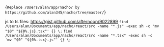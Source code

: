{`Replace /Users/alan/app/nacho/ by https://github.com/alan345/nacho/tree/master/`}

js to ts files:
https://gist.github.com/afternoon/9022899
`find /Users/alan/Documents/app/nacho/react/src -name "*.js" -exec sh -c 'mv "$0" "${0%.js}.tsx"' {} \;`
`find /Users/alan/Documents/app/nacho/react/src -name "*.tsx" -exec sh -c 'mv "$0" "${0%.tsx}.js"' {} \;`
